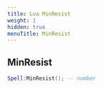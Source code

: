 ```yaml
---
title: Lua MinResist
weight: 1
hidden: true
menuTitle: MinResist
---
```

## MinResist
```lua
Spell:MinResist(); -- number
```